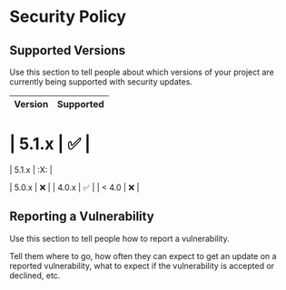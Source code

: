 # Security Policy

## Supported Versions

Use this section to tell people about which versions of your project are
currently being supported with security updates.

| Version | Supported          |
| ------- | ------------------ |

| 5.1.x   | :white_check_mark: |
=======
| 5.1.x   | :X:                |

| 5.0.x   | :x:                |
| 4.0.x   | :white_check_mark: |
| < 4.0   | :x:                |

## Reporting a Vulnerability

Use this section to tell people how to report a vulnerability.

Tell them where to go, how often they can expect to get an update on a
reported vulnerability, what to expect if the vulnerability is accepted or
declined, etc.
